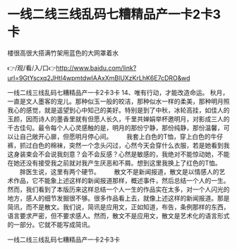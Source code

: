 # 一线二线三线乱码七糟精品产一卡2卡3卡
楼很高很大搭满竹架用蓝色的大网罩着水

👉/观/看/入/口👉http://www.baidu.com/link?url=9GtYscxq2JHtl4wpmtdwIAAxXmBlUXzKrLhK6E7cDRO&wd

一线二线三线乱码七糟精品产一卡2卡3卡	14、唯有行动，才能改造命运。
秋月，一直是文人墨客的宠儿。那种似玉一般的皎洁，那种似水一样的柔美，那种明月照我心的感觉，就是遥望到心中知己的美好。特别是到了中秋，冰轮高挂，如佳人的玉颜，因而诗人的墨香里就有但愿人长久，千里共婵娟举杯邀明月，对影成三人的千古佳句。最令每个人心灵感触的是，明月的那份宁静，那份纯静，那份温馨，可以让自己敞开心扉，但愿明月停心间。
　　我套上白色的T恤，穿上白色的牛仔裤，抓过白色的棉袜，突然一个念头闪过，心然今天会穿什么衣服，若是她看到我这身装束会不会说我刻意？会不会反感？心然是敏感的，我绝对不能惊动她，不能在她还没有接受我之前就对我产生厌恶和不屑。想到这里我换上了红色的T恤。
　　胖医生说，这里有两个硬节。
　　散文不是新闻报道，散文是以情感人的艺术作品，它不能象上述这样的新闻报道那样，概述事件，然后总结一个人的一生。然而，我们看到了本版历来这样总结一个人一生的作品实在太多，对一个人闪光的地方，感人的细节发掘很不够。很多作品看上去，就像上述这样的新闻报道。那是简讯，而不是散文。我们说，简讯是应用文，正如知道，布告，条例那样的东西，语言要求严密，但不要求感人。然而，散文不是应用文，散文是艺术化的语言形式的一部分。它就不能写成简讯。

一线二线三线乱码七糟精品产一卡2卡3卡
